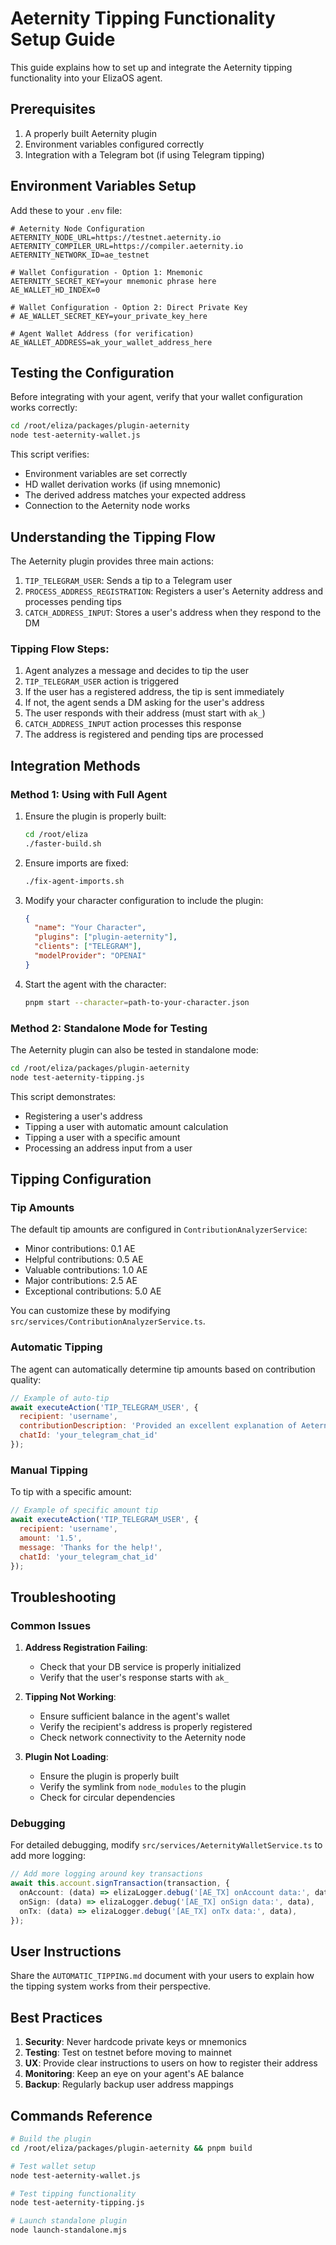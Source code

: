 # Aeternity Tipping Functionality Setup Guide

This guide explains how to set up and integrate the Aeternity tipping functionality into your ElizaOS agent.

## Prerequisites

1. A properly built Aeternity plugin
2. Environment variables configured correctly
3. Integration with a Telegram bot (if using Telegram tipping)

## Environment Variables Setup

Add these to your `.env` file:

```
# Aeternity Node Configuration
AETERNITY_NODE_URL=https://testnet.aeternity.io
AETERNITY_COMPILER_URL=https://compiler.aeternity.io
AETERNITY_NETWORK_ID=ae_testnet

# Wallet Configuration - Option 1: Mnemonic
AETERNITY_SECRET_KEY=your mnemonic phrase here
AE_WALLET_HD_INDEX=0

# Wallet Configuration - Option 2: Direct Private Key
# AE_WALLET_SECRET_KEY=your_private_key_here

# Agent Wallet Address (for verification)
AE_WALLET_ADDRESS=ak_your_wallet_address_here
```

## Testing the Configuration

Before integrating with your agent, verify that your wallet configuration works correctly:

```bash
cd /root/eliza/packages/plugin-aeternity
node test-aeternity-wallet.js
```

This script verifies:
- Environment variables are set correctly
- HD wallet derivation works (if using mnemonic)
- The derived address matches your expected address
- Connection to the Aeternity node works

## Understanding the Tipping Flow

The Aeternity plugin provides three main actions:

1. `TIP_TELEGRAM_USER`: Sends a tip to a Telegram user
2. `PROCESS_ADDRESS_REGISTRATION`: Registers a user's Aeternity address and processes pending tips
3. `CATCH_ADDRESS_INPUT`: Stores a user's address when they respond to the DM

### Tipping Flow Steps:

1. Agent analyzes a message and decides to tip the user
2. `TIP_TELEGRAM_USER` action is triggered
3. If the user has a registered address, the tip is sent immediately
4. If not, the agent sends a DM asking for the user's address
5. The user responds with their address (must start with `ak_`)
6. `CATCH_ADDRESS_INPUT` action processes this response
7. The address is registered and pending tips are processed

## Integration Methods

### Method 1: Using with Full Agent

1. Ensure the plugin is properly built:
   ```bash
   cd /root/eliza
   ./faster-build.sh
   ```

2. Ensure imports are fixed:
   ```bash
   ./fix-agent-imports.sh
   ```

3. Modify your character configuration to include the plugin:
   ```json
   {
     "name": "Your Character",
     "plugins": ["plugin-aeternity"],
     "clients": ["TELEGRAM"],
     "modelProvider": "OPENAI"
   }
   ```

4. Start the agent with the character:
   ```bash
   pnpm start --character=path-to-your-character.json
   ```

### Method 2: Standalone Mode for Testing

The Aeternity plugin can also be tested in standalone mode:

```bash
cd /root/eliza/packages/plugin-aeternity
node test-aeternity-tipping.js
```

This script demonstrates:
- Registering a user's address
- Tipping a user with automatic amount calculation
- Tipping a user with a specific amount
- Processing an address input from a user

## Tipping Configuration

### Tip Amounts

The default tip amounts are configured in `ContributionAnalyzerService`:

- Minor contributions: 0.1 AE
- Helpful contributions: 0.5 AE
- Valuable contributions: 1.0 AE
- Major contributions: 2.5 AE
- Exceptional contributions: 5.0 AE

You can customize these by modifying `src/services/ContributionAnalyzerService.ts`.

### Automatic Tipping

The agent can automatically determine tip amounts based on contribution quality:

```javascript
// Example of auto-tip
await executeAction('TIP_TELEGRAM_USER', {
  recipient: 'username',
  contributionDescription: 'Provided an excellent explanation of Aeternity state channels',
  chatId: 'your_telegram_chat_id'
});
```

### Manual Tipping

To tip with a specific amount:

```javascript
// Example of specific amount tip
await executeAction('TIP_TELEGRAM_USER', {
  recipient: 'username',
  amount: '1.5',
  message: 'Thanks for the help!',
  chatId: 'your_telegram_chat_id'
});
```

## Troubleshooting

### Common Issues

1. **Address Registration Failing**:
   - Check that your DB service is properly initialized
   - Verify that the user's response starts with `ak_`

2. **Tipping Not Working**:
   - Ensure sufficient balance in the agent's wallet
   - Verify the recipient's address is properly registered
   - Check network connectivity to the Aeternity node

3. **Plugin Not Loading**:
   - Ensure the plugin is properly built
   - Verify the symlink from `node_modules` to the plugin
   - Check for circular dependencies

### Debugging

For detailed debugging, modify `src/services/AeternityWalletService.ts` to add more logging:

```typescript
// Add more logging around key transactions
await this.account.signTransaction(transaction, {
  onAccount: (data) => elizaLogger.debug('[AE_TX] onAccount data:', data),
  onSign: (data) => elizaLogger.debug('[AE_TX] onSign data:', data),
  onTx: (data) => elizaLogger.debug('[AE_TX] onTx data:', data),
});
```

## User Instructions

Share the `AUTOMATIC_TIPPING.md` document with your users to explain how the tipping system works from their perspective.

## Best Practices

1. **Security**: Never hardcode private keys or mnemonics
2. **Testing**: Test on testnet before moving to mainnet
3. **UX**: Provide clear instructions to users on how to register their address
4. **Monitoring**: Keep an eye on your agent's AE balance
5. **Backup**: Regularly backup user address mappings

## Commands Reference

```bash
# Build the plugin
cd /root/eliza/packages/plugin-aeternity && pnpm build

# Test wallet setup
node test-aeternity-wallet.js

# Test tipping functionality
node test-aeternity-tipping.js

# Launch standalone plugin
node launch-standalone.mjs
``` 